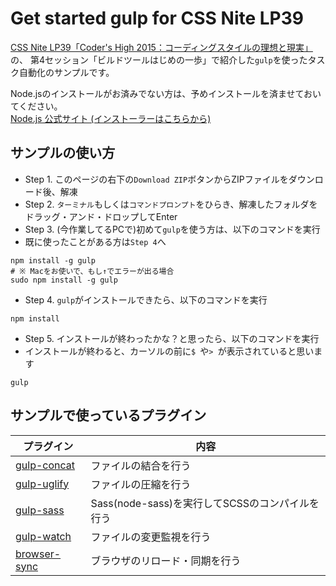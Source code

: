 # Get started gulp for CSS Nite LP39

[CSS Nite LP39「Coder's High 2015：コーディングスタイルの理想と現実」](http://cssnite.jp/lp/lp39/)の、
第4セッション「ビルドツールはじめの一歩」で紹介した`gulp`を使ったタスク自動化のサンプルです。  

Node.jsのインストールがお済みでない方は、予めインストールを済ませておいてください。  
[Node.js 公式サイト (インストーラーはこちらから)](http://nodejs.org/)

## サンプルの使い方

- Step 1. このページの右下の`Download ZIP`ボタンからZIPファイルをダウンロード後、解凍
- Step 2. `ターミナル`もしくは`コマンドプロンプト`をひらき、解凍したフォルダをドラッグ・アンド・ドロップしてEnter
- Step 3. (今作業してるPCで)初めて`gulp`を使う方は、以下のコマンドを実行
 - 既に使ったことがある方は`Step 4`へ

```
npm install -g gulp
# ※ Macをお使いで、もし↑でエラーが出る場合
sudo npm install -g gulp
```

- Step 4. `gulp`がインストールできたら、以下のコマンドを実行

```
npm install
```

- Step 5. インストールが終わったかな？と思ったら、以下のコマンドを実行
 - インストールが終わると、カーソルの前に`$ `や`> `が表示されていると思います

```
gulp
```

## サンプルで使っているプラグイン

プラグイン | 内容
---- | ----
[gulp-concat](https://github.com/wearefractal/gulp-concat) | ファイルの結合を行う
[gulp-uglify](https://github.com/terinjokes/gulp-uglify) | ファイルの圧縮を行う
[gulp-sass](https://github.com/dlmanning/gulp-sass) | Sass(node-sass)を実行してSCSSのコンパイルを行う
[gulp-watch](https://github.com/floatdrop/gulp-watch) | ファイルの変更監視を行う
[browser-sync](https://github.com/BrowserSync/browser-sync) | ブラウザのリロード・同期を行う
